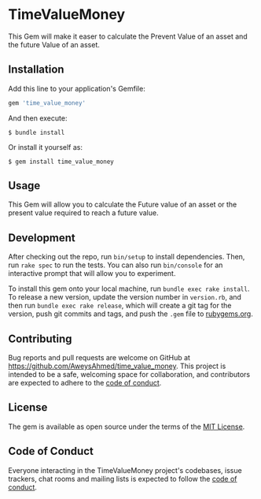# TimeValueMoney

This Gem will make it easer to calculate the Prevent Value of an asset and the future Value of an asset.

## Installation

Add this line to your application's Gemfile:

```ruby
gem 'time_value_money'
```

And then execute:

    $ bundle install

Or install it yourself as:

    $ gem install time_value_money

## Usage

This Gem will allow you to calculate the Future value of an asset or the present value required to reach a future value.

## Development

After checking out the repo, run `bin/setup` to install dependencies. Then, run `rake spec` to run the tests. You can also run `bin/console` for an interactive prompt that will allow you to experiment.

To install this gem onto your local machine, run `bundle exec rake install`. To release a new version, update the version number in `version.rb`, and then run `bundle exec rake release`, which will create a git tag for the version, push git commits and tags, and push the `.gem` file to [rubygems.org](https://rubygems.org).

## Contributing

Bug reports and pull requests are welcome on GitHub at https://github.com/AweysAhmed/time_value_money. This project is intended to be a safe, welcoming space for collaboration, and contributors are expected to adhere to the [code of conduct](https://github.com/AweysAhmed/time_value_money/blob/master/CODE_OF_CONDUCT.md).

## License

The gem is available as open source under the terms of the [MIT License](https://opensource.org/licenses/MIT).

## Code of Conduct

Everyone interacting in the TimeValueMoney project's codebases, issue trackers, chat rooms and mailing lists is expected to follow the [code of conduct](https://github.com/AweysAhmed/time_value_money/blob/master/CODE_OF_CONDUCT.md).
